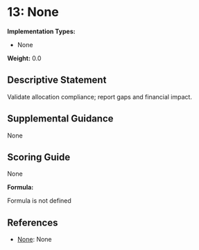 # 13: None

**Implementation Types:**

- None

**Weight:** 0.0

## Descriptive Statement

Validate allocation compliance; report gaps and financial impact.

## Supplemental Guidance

None

## Scoring Guide

None

**Formula:**

Formula is not defined

## References

- [None](None): None

